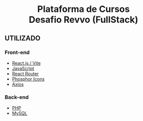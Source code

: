 <h1 align="center">
    Plataforma de Cursos
    <br />
    Desafio Revvo (FullStack)
</h1>

## UTILIZADO 

### Front-end

- [React.js / Vite](https://vite.dev)
- [JavaScript](https://developer.mozilla.org/pt-BR/docs/Web/JavaScript)
- [React Router](https://reactrouter.com/start/declarative/installation)
- [Phosphor Icons](https://phosphoricons.com)
- [Axios](https://axios-http.com)

### Back-end

- [PHP](https://www.php.net)
- [MySQL](https://www.mysql.com)